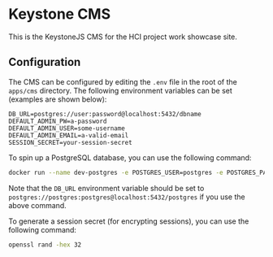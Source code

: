 # Keystone CMS
This is the KeystoneJS CMS for the HCI project work showcase site.

## Configuration
The CMS can be configured by editing the `.env` file in the root of the `apps/cms` directory. The following environment variables can be set (examples are shown below):

```env
DB_URL=postgres://user:password@localhost:5432/dbname
DEFAULT_ADMIN_PW=a-password
DEFAULT_ADMIN_USER=some-username
DEFAULT_ADMIN_EMAIL=a-valid-email
SESSION_SECRET=your-session-secret
```

To spin up a PostgreSQL database, you can use the following command:

```sh
docker run --name dev-postgres -e POSTGRES_USER=postgres -e POSTGRES_PASSWORD=postgres -e POSTGRES_DB=postgres --rm -p 5432:5432 -d postgres:13
```

Note that the `DB_URL` environment variable should be set to `postgres://postgres:postgres@localhost:5432/postgres` if you use the above command.

To generate a session secret (for encrypting sessions), you can use the following command:

```sh
openssl rand -hex 32
```